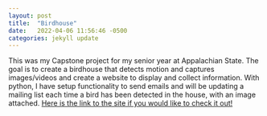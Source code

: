 ```yaml
---
layout: post
title:  "Birdhouse"
date:   2022-04-06 11:56:46 -0500
categories: jekyll update
---
```

This was my Capstone project for my senior year at Appalachian State. The goal is to create a birdhouse that detects motion and captures images/videos and create a website to display and collect information. With python, I have setup functionality to send emails and will be updating a mailing list each time a bird has been detected in the house, with an image attached. [Here is the link to the site if you would like to check it out!](https://student2.cs.appstate.edu/teaguejk/birdhouse.site/)
